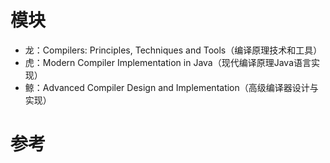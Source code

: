 # 模块

* 龙：Compilers: Principles, Techniques and Tools（编译原理技术和工具）
* 虎：Modern Compiler Implementation in Java（现代编译原理Java语言实现）
* 鲸：Advanced Compiler Design and Implementation（高级编译器设计与实现）

# 参考

